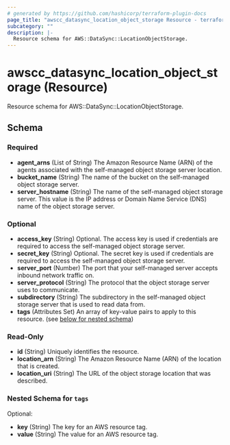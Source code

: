 ```yaml
---
# generated by https://github.com/hashicorp/terraform-plugin-docs
page_title: "awscc_datasync_location_object_storage Resource - terraform-provider-awscc"
subcategory: ""
description: |-
  Resource schema for AWS::DataSync::LocationObjectStorage.
---
```


# awscc_datasync_location_object_storage (Resource)

Resource schema for AWS::DataSync::LocationObjectStorage.



<!-- schema generated by tfplugindocs -->
## Schema

### Required

- **agent_arns** (List of String) The Amazon Resource Name (ARN) of the agents associated with the self-managed object storage server location.
- **bucket_name** (String) The name of the bucket on the self-managed object storage server.
- **server_hostname** (String) The name of the self-managed object storage server. This value is the IP address or Domain Name Service (DNS) name of the object storage server.

### Optional

- **access_key** (String) Optional. The access key is used if credentials are required to access the self-managed object storage server.
- **secret_key** (String) Optional. The secret key is used if credentials are required to access the self-managed object storage server.
- **server_port** (Number) The port that your self-managed server accepts inbound network traffic on.
- **server_protocol** (String) The protocol that the object storage server uses to communicate.
- **subdirectory** (String) The subdirectory in the self-managed object storage server that is used to read data from.
- **tags** (Attributes Set) An array of key-value pairs to apply to this resource. (see [below for nested schema](#nestedatt--tags))

### Read-Only

- **id** (String) Uniquely identifies the resource.
- **location_arn** (String) The Amazon Resource Name (ARN) of the location that is created.
- **location_uri** (String) The URL of the object storage location that was described.

<a id="nestedatt--tags"></a>
### Nested Schema for `tags`

Optional:

- **key** (String) The key for an AWS resource tag.
- **value** (String) The value for an AWS resource tag.


